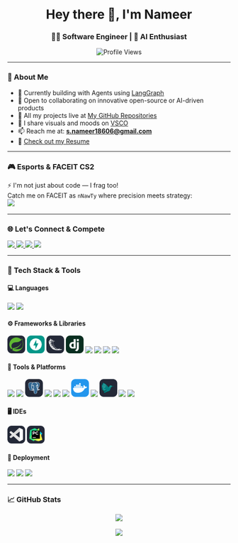<h1 align="center">Hey there 👋, I'm Nameer</h1>
<h3 align="center">👨‍💻 Software Engineer | 🤖 AI Enthusiast</h3>

<p align="center">
  <img src="https://komarev.com/ghpvc/?username=nameerali&label=Profile%20views&color=0e75b6&style=flat" alt="Profile Views" />
</p>

---

### 🚀 About Me

- 🔭 Currently building with Agents using [LangGraph](https://github.com/NameerAli/ChatwithPDFs-LangChain)
- 🤝 Open to collaborating on innovative open-source or AI-driven products
- 📁 All my projects live at [My GitHub Repositories](https://github.com/NameerAli?tab=repositories)
- 🎨 I share visuals and moods on [VSCO](https://vsco.co/nameerali/)
- 📫 Reach me at: **s.nameer18606@gmail.com**
- 🧾 [Check out my Resume](https://github.com/NameerAli/Resume/blob/main/Syed%20Nameer%20Ali%20-%20Resume.pdf)

---

### 🎮 Esports & FACEIT CS2

⚡ I'm not just about code — I frag too!  
Catch me on FACEIT as `nNawTy` where precision meets strategy:  
<a href="https://www.faceit.com/en/players/nNawTy" target="_blank">
<img src="https://pbs.twimg.com/profile_images/1490744361784692737/Gt1H_KTI_400x400.jpg" width="40" />
</a>

---

### 🌐 Let's Connect & Compete

<p align="left">
  <a href="[https://linkedin.com/in/syednameerali](https://www.linkedin.com/in/syednameerali/)" target="_blank">
    <img src="https://skillicons.dev/icons?i=linkedin" height="40" />
  </a>
  <a href="https://leetcode.com/u/nameerali/" target="_blank">
    <img src="https://cdn.jsdelivr.net/gh/devicons/devicon/icons/leetcode/leetcode-original.svg" height="40" />
  </a>
  <a href="https://kaggle.com/syednameerali" target="_blank">
    <img src="https://raw.githubusercontent.com/rahuldkjain/github-profile-readme-generator/master/src/images/icons/Social/kaggle.svg" height="40" />
  </a>
  <a href="https://www.hackerrank.com/s_nameer18606" target="_blank">
    <img src="https://raw.githubusercontent.com/rahuldkjain/github-profile-readme-generator/master/src/images/icons/Social/hackerrank.svg" height="40" />
  </a>
</p>

---

### 🧠 Tech Stack & Tools

#### 💻 Languages
<p align="left">
  <img src="https://skillicons.dev/icons?i=python" height="40" />
  <img src="https://skillicons.dev/icons?i=java" height="40" />
</p>

#### ⚙️ Frameworks & Libraries
<p align="left">
  <img src="https://raw.githubusercontent.com/tandpfun/skill-icons/main/icons/Spring-Dark.svg" height="40" />
  <img src="https://raw.githubusercontent.com/tandpfun/skill-icons/main/icons/FastAPI.svg" height="40" />
  <img src="https://raw.githubusercontent.com/tandpfun/skill-icons/main/icons/Flask-Dark.svg" height="40" />
  <img src="https://raw.githubusercontent.com/tandpfun/skill-icons/main/icons/Django.svg" height="40" />
  <img src="https://skillicons.dev/icons?i=pytorch" height="40" />
  <img src="https://skillicons.dev/icons?i=tensorflow" height="40" />
  <img src="https://skillicons.dev/icons?i=scikitlearn" height="40" />
  <img src="https://skillicons.dev/icons?i=pandas" height="40" />
</p>

#### 🧰 Tools & Platforms
<p align="left">
  <img src="https://skillicons.dev/icons?i=git" height="40" />
  <img src="https://skillicons.dev/icons?i=mysql" height="40" />
  <img src="https://raw.githubusercontent.com/tandpfun/skill-icons/main/icons/PostgreSQL-Dark.svg" height="40" />
  <img src="https://skillicons.dev/icons?i=mongodb" height="40" />
  <img src="https://skillicons.dev/icons?i=postman" height="40" />
  <img src="https://skillicons.dev/icons?i=aws" height="40" />
  <img src="https://raw.githubusercontent.com/tandpfun/skill-icons/main/icons/Docker.svg" height="40" />
  <img src="https://raw.githubusercontent.com/tandpfun/skill-icons/main/icons/Anaconda-Dark.svg" height="40" />
  <img src="https://raw.githubusercontent.com/tandpfun/skill-icons/main/icons/LaTeX-Dark.svg" height="40" />
  <img src="https://skillicons.dev/icons?i=figma" height="40" />
  <img src="https://skillicons.dev/icons?i=linux" height="40" />
</p>

#### 🖥️ IDEs
<p align="left">
  <img src="https://raw.githubusercontent.com/tandpfun/skill-icons/main/icons/VSCode-Dark.svg" height="40" />
  <img src="https://raw.githubusercontent.com/tandpfun/skill-icons/main/icons/PyCharm-Dark.svg" height="40" />
</p>

#### 🚀 Deployment
<p align="left">
  <img src="https://skillicons.dev/icons?i=vercel" height="40" />
  <img src="https://skillicons.dev/icons?i=netlify" height="40" />
  <img src="https://skillicons.dev/icons?i=railway" height="40" />
</p>

---

### 📈 GitHub Stats

<p align="center">
  <img src="https://github-readme-stats.vercel.app/api?username=nameerali&show_icons=true&theme=tokyonight" />
</p>
<p align="center">
  <img src="https://github-readme-streak-stats.herokuapp.com/?user=nameerali&theme=tokyonight" />
</p>
